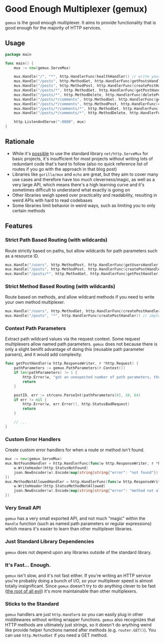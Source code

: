 # Good Enough Multiplexer (gemux)

`gemux` is the good enough multiplexer. It aims to provide functionality that is good enough for the majority of HTTP services.

## Usage

```go
package main

func main() {
    mux := new(gemux.ServeMux)

    mux.Handle("/", "*", http.HandlerFunc(healthHandler)) // write your own method mux within the handler
    mux.Handle("/posts", http.MethodGet, http.HandlerFunc(getPostsHandler))
    mux.Handle("/posts", http.MethodPost, http.HandlerFunc(createPostHandler))
    mux.Handle("/posts/*", http.MethodGet, http.HandlerFunc(getPostHandler)) // use gemux.PathParameters to extract wildcard values
    mux.Handle("/posts/*", http.MethodDelete, http.HandlerFunc(deletePostHandler))
    mux.Handle("/posts/*/comments", http.MethodGet, http.HandlerFunc(getCommentsHandler))
    mux.Handle("/posts/*/comments", http.MethodPost, http.HandlerFunc(createCommentHandler))
    mux.Handle("/posts/*/comments/*", http.MethodGet, http.HandlerFunc(getCommentHandler))
    mux.Handle("/posts/*/comments/*", http.MethodDelete, http.HandlerFunc(deleteCommentHandler))

    http.ListenAndServe(":8080", mux)
}
```

## Rationale

* While it's [possible](https://blog.merovius.de/2017/06/18/how-not-to-use-an-http-router.html) to use the standard library `net/http.ServeMux` for basic projects, it's insufficient for most projects without writing lots of redundant code that's hard to follow (also no quick reference list of routes if you go with the approach in that blog post)
* Libraries like `gorilla/mux` and `echo` are great, but they aim to cover many use cases and therefore have too much cleverness/magic, as well as a very large API, which means there's a high learning curve and it's sometimes difficult to understand what exactly is going on
* Other libraries weigh speed over practicality and readability, resulting in weird APIs with hard to read codebases
* Some libraries limit behavior in weird ways, such as limiting you to only certain methods

## Features

### Strict Path Based Routing (with wildcards)

Route strictly based on paths, but allow wildcards for path parameters such as a resource ID.

```go
mux.Handle("/users", http.MethodPost, http.HandlerFunc(getUsersHandler))
mux.Handle("/posts", http.MethodPost, http.HandlerFunc(createPostHandler))
mux.Handle("/posts/*", http.MethodGet, http.HandlerFunc(getPostHandler))
```

### Strict Method Based Routing (with wildcards)

Route based on methods, and allow wildcard methods if you need to write your own method multiplexer.

```go
mux.Handle("/users", http.MethodGet, http.HandlerFunc(createPostHandler)) // implement your own method muxer
mux.Handle("/posts", "*", http.HandlerFunc(createPostHandler)) // implement your own method muxer
```

### Context Path Parameters

Extract path wildcard values via the request context. Some request multiplexers allow named path parameters. `gemux` does not because there is only a slight benifit advantage of doing this (reusable path parameter parsers), and it would add complexity.

```go
func getPostHandler(w http.ResponseWriter, r *http.Request) {
    pathParameters := gemux.PathParameters(r.Context())
    if len(pathParameters) != 1 {
        http.Error(w, "got an unexpected number of path parameters, the muxer is broken", http.StatusInternalServerError)
        return
    }

    postID, err := strconv.ParseInt(pathParameters[0], 10, 64)
    if err != nil {
        http.Error(w, err.Error(), http.StatusBadRequest)
        return
    }

    // ...
}
```

### Custom Error Handlers

Create custom error handlers for when a route or method isn't found.

```go
mux := new(gemux.ServeMux)
mux.NotFoundHandler = http.HandlerFunc(func(w http.ResponseWriter, r *http.Request) {
    w.WriteHeader(http.StatusNotFound)
    json.NewEncoder(w).Encode(map[string]string{"error": "not found"})
})
mux.MethodNotAllowedHandler = http.HandlerFunc(func(w http.ResponseWriter, r *http.Request) {
    w.WriteHeader(http.StatusMethodNotAllowed)
    json.NewEncoder(w).Encode(map[string]string{"error": "method not allowed"})
})
```

### Very Small API

`gemux` has a very small exported API, and not much "magic" within the `Handle` function (such as named path parameters or regular expressions) which means it's easier to learn than other multiplexer libraries.

### Just Standard Library Dependencies

`gemux` does not depend upon any libraries outside of the standard library.

### It's Fast... Enough.

`gemux` isn't slow, and it's not fast either. If you're writing an HTTP service you're probably doing a bunch of I/O, so your multiplexer speed is almost totally insignificant. Since `gemux` doesn't try to do anything clever to be fast ([the root of all evil](http://wiki.c2.com/?PrematureOptimization)) it's more maintainable than other multiplexers.

### Sticks to the Standard

`gemux` handlers are just `http.Handler`s so you can easily plug in other middlewares without writing wrapper functions. `gemux` also recognizes that HTTP methods are ultimately just strings, so it doesn't do anything weird like provide helper functions named after methods (e.g. `router.GET()`). You can use `http.MethodGet` if you need a GET method.
